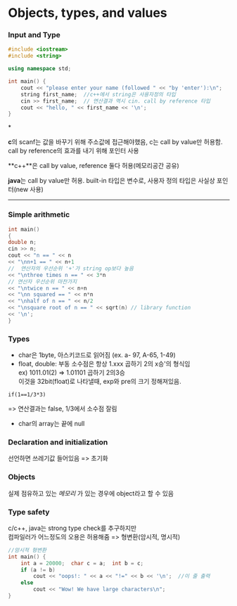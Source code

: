 # Objects, types, and values

### Input and Type
~~~cpp
#include <iostream>
#include <string>

using namespace std;

int main() {
	cout << "please enter your name (followed " << "by 'enter'):\n";	//연산의 결과는 cout (string op 계속 붙여도됨)
	string first_name;	//c++에서 string은 사용자정의 타입
	cin >> first_name;	// 연산결과 역시 cin. call by reference 타입
	cout << "hello, " << first_name << '\n';
}
~~~
\*

**c**의 scanf는 값을 바꾸기 위해 주소값에 접근해야했음, c는 call by value만 허용함. call by reference의 효과를 내기 위해 포인터 사용

**c++**은 call by value, reference 둘다 허용(메모리공간 공유)

**java**는 call by value만 허용. built-in 타입은 변수로, 사용자 정의 타입은 사실상 포인터(new 사용)
***
### Simple arithmetic
~~~cpp
int main()
{
double n;
cin >> n;
cout << "n == " << n
<< "\nn+1 == " << n+1
//  연산자의 우선순위 '+'가 string op보다 높음
<< "\nthree times n == " << 3*n
// 연산자 우선순위 마찬가지
<< "\ntwice n == " << n+n
<< "\nn squared == " << n*n
<< "\nhalf of n == " << n/2
<< "\nsquare root of n == " << sqrt(n) // library function
<< '\n';
}
~~~

### Types

- char은 1byte, 아스키코드로 읽어짐 (ex. a- 97, A-65, 1-49)
- float, double:
 부동 소수점은 항상 1.xxx 곱하기 2의 x승'의 형식임 <br>ex) 1011.01(2) => 1.01101 곱하기 2의3승 <br>
 이것을 32bit(float)로 나타낼때, exp와 pre의 크기 정해져있음. <br>
 ~~~
 if(1==1/3*3)
 ~~~
 => 연산결과는 false, 1/3에서 소수점 잘림

- char의 array는 끝에 null

### Declaration and initialization
 선언하면 쓰레기값 들어있음 => 초기화
### Objects
실제 점유하고 있는 *메모리* 가 있는 경우에 object라고 할 수 있음
### Type safety
c/c++, java는 strong type check를 추구하지만 <br>
컴파일러가 어느정도의 오용은 허용해줌 => 형변환(암시적, 명시적)

~~~cpp
//암시적 형변환
int main() {  
	int a = 20000;  char c = a;  int b = c;  
	if (a != b)    
		cout << "oops!: " << a << "!=" << b << '\n';  //이 줄 출력
	else   
		cout << "Wow! We have large characters\n";
}
~~~
